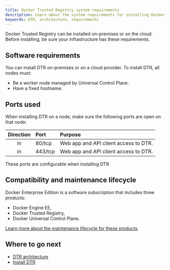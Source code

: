 ```yaml
---
title: Docker Trusted Registry system requirements
description: Learn about the system requirements for installing Docker Trusted Registry.
keywords: DTR, architecture, requirements
---
```


Docker Trusted Registry can be installed on-premises or on the cloud.
Before installing, be sure your infrastructure has these requirements.

## Software requirements

You can install DTR on-premises or on a cloud provider. To install DTR,
all nodes must:
* Be a worker node managed by Universal Control Plane.
* Have a fixed hostname.

## Ports used

When installing DTR on a node, make sure the following ports are open on that
node:

| Direction | Port    | Purpose                               |
|:---------:|:--------|:--------------------------------------|
|    in     | 80/tcp  | Web app and API client access to DTR. |
|    in     | 443/tcp | Web app and API client access to DTR. |

These ports are configurable when installing DTR.

## Compatibility and maintenance lifecycle

Docker Enterprise Edition is a software subscription that includes three products:

* Docker Engine EE,
* Docker Trusted Registry,
* Docker Universal Control Plane.

[Learn more about the maintenance lifecycle for these products](https://success.docker.com/article/Compatibility_Matrix).

## Where to go next

- [DTR architecture](../../architecture.md)
- [Install DTR](index.md)
